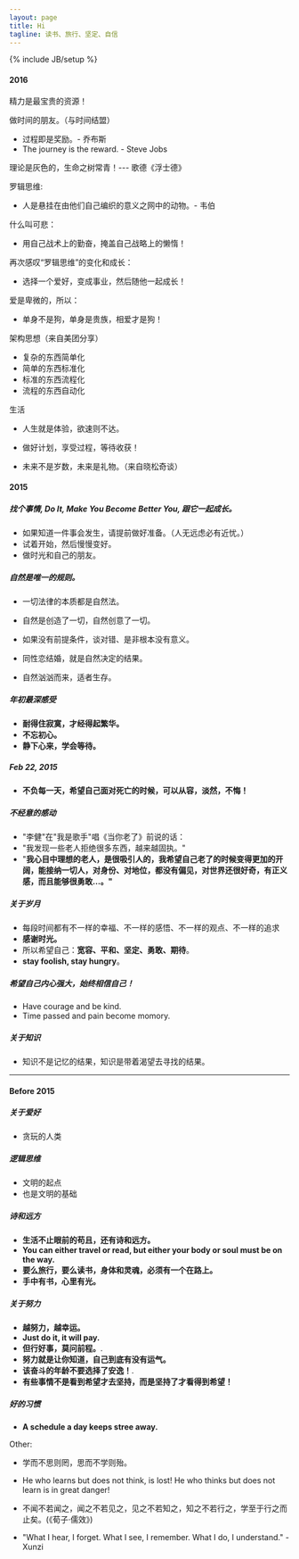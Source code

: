 ```yaml
---
layout: page
title: Hi
tagline: 读书、旅行、坚定、自信
---
```


{% include JB/setup %}

#### 2016

精力是最宝贵的资源！

做时间的朋友。（与时间结盟）

- 过程即是奖励。- 乔布斯
- The journey is the reward. - Steve Jobs

理论是灰色的，生命之树常青！--- 歌德《浮士德》

罗辑思维:

- 人是悬挂在由他们自己编织的意义之网中的动物。- 韦伯

什么叫可悲：

- 用自己战术上的勤奋，掩盖自己战略上的懒惰！

再次感叹“罗辑思维”的变化和成长：

- 选择一个爱好，变成事业，然后随他一起成长！

爱是卑微的，所以：

- 单身不是狗，单身是贵族，相爱才是狗！

架构思想（来自美团分享）

- 复杂的东西简单化
- 简单的东西标准化
- 标准的东西流程化
- 流程的东西自动化

生活

- 人生就是体验，欲速则不达。
- 做好计划，享受过程，等待收获！

- 未来不是岁数，未来是礼物。（来自晓松奇谈）

#### 2015

##### 找个事情, Do It, Make You Become Better You, 跟它一起成长。

- 如果知道一件事会发生，请提前做好准备。（人无远虑必有近忧。）
- 试着开始，然后慢慢变好。
- 做时光和自己的朋友。

##### 自然是唯一的规则。

- 一切法律的本质都是自然法。
- 自然是创造了一切，自然创意了一切。
- 如果没有前提条件，谈对错、是非根本没有意义。
- 同性恋结婚，就是自然决定的结果。

- 自然汹汹而来，适者生存。

##### 年初最深感受
- **耐得住寂寞，才经得起繁华。**
- **不忘初心。**
- **静下心来，学会等待。**

##### Feb 22, 2015
- **不负每一天，希望自己面对死亡的时候，可以从容，淡然，不悔！**

##### 不经意的感动
- "李健"在"我是歌手"唱《当你老了》前说的话：
- "我发现一些老人拒绝很多东西，越来越固执。"
- "**我心目中理想的老人，是很吸引人的，我希望自己老了的时候变得更加的开阔，能接纳一切人，对身份、对地位，都没有偏见，对世界还很好奇，有正义感，而且能够很勇敢…。"**

##### 关于岁月
- 每段时间都有不一样的幸福、不一样的感悟、不一样的观点、不一样的追求
- **感谢时光。**
- 所以希望自己：**宽容、平和、坚定、勇敢、期待**。
- **stay foolish, stay hungry**。

##### 希望自己内心强大，始终相信自己！
- Have courage and be kind.
- Time passed and pain become momory.

##### 关于知识
- 知识不是记忆的结果，知识是带着渴望去寻找的结果。

---

#### Before 2015

##### 关于爱好
- 贪玩的人类

##### 逻辑思维
- 文明的起点
- 也是文明的基础

##### 诗和远方
- **生活不止眼前的苟且，还有诗和远方。**
- **You can either travel or read, but either your body or soul must be on the way.**
- **要么旅行，要么读书，身体和灵魂，必须有一个在路上。**
- **手中有书，心里有光。**

##### 关于努力 
- **越努力，越幸运。**
- **Just do it, it will pay.**
- **但行好事，莫问前程。**.
- **努力就是让你知道，自己到底有没有运气。**
- **该奋斗的年龄不要选择了安逸！**.
- **有些事情不是看到希望才去坚持，而是坚持了才看得到希望！**

##### 好的习惯
- **A schedule a day keeps stree away.**


Other:

- 学而不思则罔，思而不学则殆。
- He who learns but does not think, is lost! He who thinks but does not learn is in great danger!

- 不闻不若闻之，闻之不若见之，见之不若知之，知之不若行之，学至于行之而止矣。(《荀子·儒效》)
- "What I hear, I forget. What I see, I remember. What I do, I understand." - Xunzi

